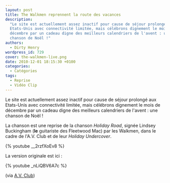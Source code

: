 ```yaml
---
layout: post
title: The Walkmen reprennent la route des vacances
description:
  "Le site est actuellement assez inactif pour cause de séjour prolongé aux
  Etats-Unis avec connectivité limitée, mais célébrons dignement le mois de
  décembre par un cadeau digne des meilleurs calendriers de l'avent : une
  chanson de Noël !"
authors:
  - Dirty Henry
wordpress_id: 729
cover: the-walkmen-live.png
date: 2010-12-01 18:15:30 +0100
categories:
  - Catégories
tags:
  - Reprise
  - Vidéo Clip
---
```


Le site est actuellement assez inactif pour cause de séjour prolongé aux
Etats-Unis avec connectivité limitée, mais célébrons dignement le mois de
décembre par un cadeau digne des meilleurs calendriers de l'avent : une chanson
de Noël !

La chanson est une reprise de la chanson _Holiday Road_, signée Lindsey
Buckingham (**le** guitariste des Fleetwood Mac) par les Walkmen, dans le cadre
de l'A.V. Club et de leur _Holiday Undercover_.

{% youtube __2rzfXoEv8 %}

La version originale est ici :

{% youtube _nLiQBV6A7c %}

(via
[A.V. Club](http://www.avclub.com/articles/the-walkmen-cover-holiday-road,48355/))
